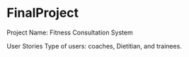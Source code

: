 # FinalProject


Project Name: Fitness Consultation System

User Stories
Type of users: coaches, Dietitian, and trainees.

